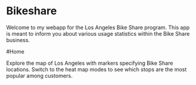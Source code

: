 # Bikeshare

Welcome to my webapp for the Los Angeles Bike Share program.
This app is meant to inform you about various usage statistics within the Bike Share business.

#Home

Explore the map of Los Angeles with markers specifying Bike Share locations. 
Switch to the heat map modes to see which stops are the most popular among customers.
